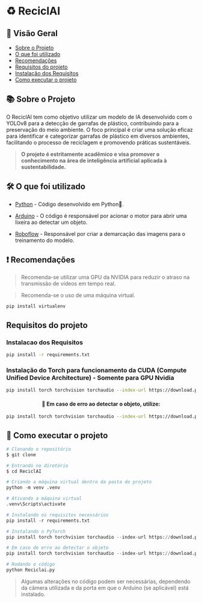 # ♻ ReciclAI 

## 📖 Visão Geral
- [Sobre o Projeto](#-sobre-o-projeto)
- [O que foi utilizado](#-o-que-foi-utilizado)
- [Recomendações](#-recomendações)
- [Requisitos do projeto](#-requisitos-do-projeto)
- [Instalação dos Requisitos](#-instalacao-dos-requisitos)
- [Como executar o projeto](#-como-executar-o-projeto)


## 📚 Sobre o Projeto

O ReciclAI tem como objetivo utilizar um modelo de IA desenvolvido com o YOLOv8 para a detecção de garrafas de plástico, contribuindo para a preservação do meio ambiente. O foco principal é criar uma solução eficaz para identificar e categorizar garrafas de plástico em diversos ambientes, facilitando o processo de reciclagem e promovendo práticas sustentáveis.
> **O projeto é estritamente acadêmico e visa promover o conhecimento na área de inteligência artificial aplicada à sustentabilidade.**


## 🛠 O que foi utilizado
- [Python](https://www.python.org/downloads/) - Código desenvolvido em Python🐍.

- [Arduino](https://www.arduino.cc/en/software) - O código é responsável por acionar o motor para abrir uma lixeira ao detectar um objeto.

- [Roboflow](https://roboflow.com) - Responsável por criar a demarcação das imagens para o treinamento do modelo.

## ❗ Recomendações 

>Recomenda-se utilizar uma GPU da NVIDIA para reduzir o atraso na transmissão de vídeos em tempo real.

> Recomenda-se o uso de uma máquina virtual.

```bash
pip install virtualenv
```


## Requisitos do projeto


### Instalacao dos Requisitos

```bash
pip install -r requirements.txt
```


### Instalação do Torch para funcionamento da CUDA (Compute Unified Device Architecture) - **Somente para GPU Nvidia**

```bash
pip install torch torchvision torchaudio --index-url https://download.pytorch.org/whl/cu121
```

<h4 align="center"> 
	🚨 Em caso de erro ao detectar o objeto, utilize:
</h4>

```bash
pip install torch torchvision torchaudio --index-url https://download.pytorch.org/whl/cu118
```

## 🚀 Como executar o projeto

```bash
# Clonando o repositório
$ git clone 

# Entrando no diretório  
$ cd ReciclAI
```

```python
# Criando a máquina virtual dentro da pasta do projeto
python -m venv .venv 

# Ativando a máquina virtual
.venv\Scripts\activate

# Instalando os requisitos necessários 
pip install -r requirements.txt

# Instalando o PyTorch
pip install torch torchvision torchaudio --index-url https://download.pytorch.org/whl/cu121

# Em caso de erro ao detectar o objeto
pip install torch torchvision torchaudio --index-url https://download.pytorch.org/whl/cu118
```
```python
# Rodando o código 
python Reciclai.py
```

> Algumas alterações no código podem ser necessárias, dependendo da câmera utilizada e da porta em que o Arduino (se aplicável) está instalado.

